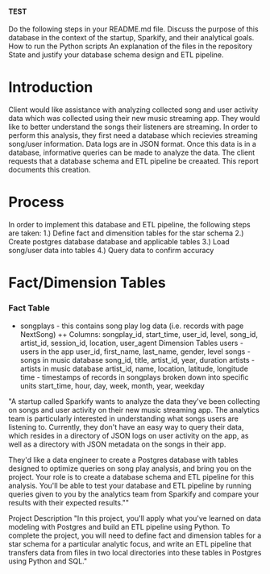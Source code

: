 #### TEST

Do the following steps in your README.md file.
Discuss the purpose of this database in the context of the startup, Sparkify, and their analytical goals.
How to run the Python scripts
An explanation of the files in the repository
State and justify your database schema design and ETL pipeline.

# Introduction
Client would like assistance with analyzing collected song and user activity data which was collected using their new music streaming app.  They would like to better understand the songs their listeners are streaming. In order to perform this analysis, they first need a database which recievies streaming song/user information. Data logs are in JSON format. Once this data is in a database, informative queries can be made to analyze the data.  The client requests that a database schema and ETL pipeline be creaated.  This report documents this creation.

# Process
In order to implement this database and ETL pipeline, the following steps are taken:
1.) Define fact and dimensition tables for the star schema
2.) Create postgres database database and applicable tables
3.) Load song/user data into tables
4.) Query data to confirm accuracy

# Fact/Dimension Tables
### Fact Table
+ songplays - this contains song play log data (i.e. records with page NextSong)
    ++ Columns: songplay_id, start_time, user_id, level, song_id, artist_id, session_id, location, user_agent
Dimension Tables
users - users in the app
user_id, first_name, last_name, gender, level
songs - songs in music database
song_id, title, artist_id, year, duration
artists - artists in music database
artist_id, name, location, latitude, longitude
time - timestamps of records in songplays broken down into specific units
start_time, hour, day, week, month, year, weekday

"A startup called Sparkify wants to analyze the data they've been collecting on songs and user activity on their new music streaming app. The analytics team is particularly interested in understanding what songs users are listening to. Currently, they don't have an easy way to query their data, which resides in a directory of JSON logs on user activity on the app, as well as a directory with JSON metadata on the songs in their app.

They'd like a data engineer to create a Postgres database with tables designed to optimize queries on song play analysis, and bring you on the project. Your role is to create a database schema and ETL pipeline for this analysis. You'll be able to test your database and ETL pipeline by running queries given to you by the analytics team from Sparkify and compare your results with their expected results.""

Project Description
"In this project, you'll apply what you've learned on data modeling with Postgres and build an ETL pipeline using Python. To complete the project, you will need to define fact and dimension tables for a star schema for a particular analytic focus, and write an ETL pipeline that transfers data from files in two local directories into these tables in Postgres using Python and SQL."